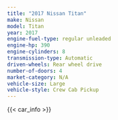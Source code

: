 ```yaml
---
title: "2017 Nissan Titan"
make: Nissan
model: Titan
year: 2017
engine-fuel-type: regular unleaded
engine-hp: 390
engine-cylinders: 8
transmission-type: Automatic
driven-wheels: Rear wheel drive
number-of-doors: 4
market-category: N/A
vehicle-size: Large
vehicle-style: Crew Cab Pickup
---
```


{{< car_info >}}
